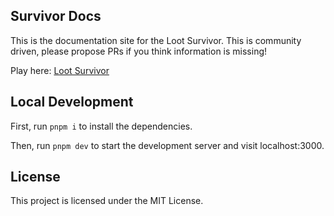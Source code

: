 ## Survivor Docs

This is the documentation site for the Loot Survivor. This is community driven, please propose PRs if you think information is missing!

Play here: [Loot Survivor](https://survivor.realms.world)

## Local Development

First, run `pnpm i` to install the dependencies.

Then, run `pnpm dev` to start the development server and visit localhost:3000.

## License

This project is licensed under the MIT License.
